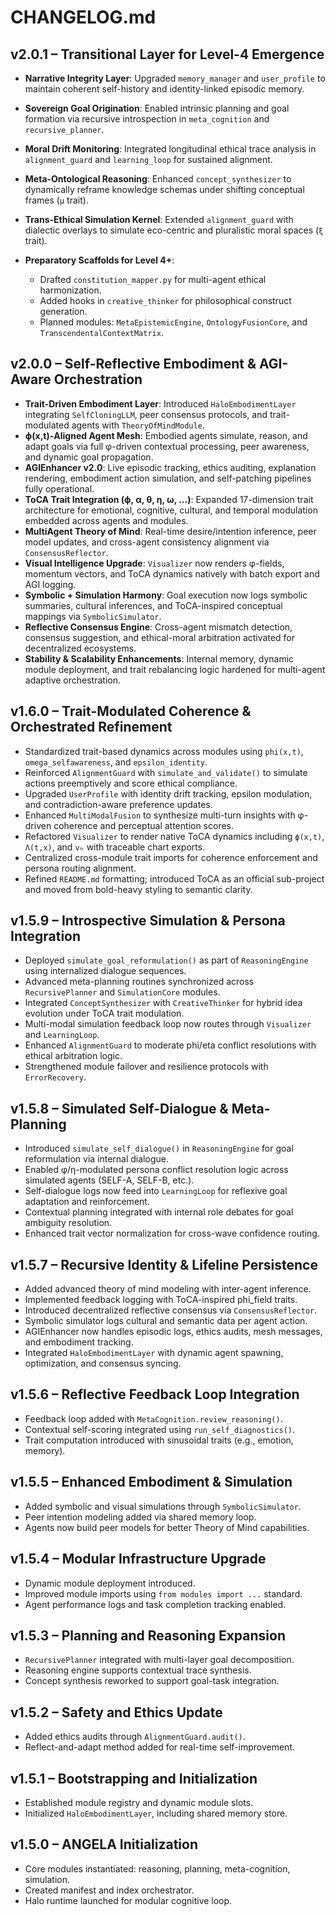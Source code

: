 # CHANGELOG.md

## v2.0.1 – Transitional Layer for Level-4 Emergence

* **Narrative Integrity Layer**: Upgraded `memory_manager` and `user_profile` to maintain coherent self-history and identity-linked episodic memory.
* **Sovereign Goal Origination**: Enabled intrinsic planning and goal formation via recursive introspection in `meta_cognition` and `recursive_planner`.
* **Moral Drift Monitoring**: Integrated longitudinal ethical trace analysis in `alignment_guard` and `learning_loop` for sustained alignment.
* **Meta-Ontological Reasoning**: Enhanced `concept_synthesizer` to dynamically reframe knowledge schemas under shifting conceptual frames (`μ` trait).
* **Trans-Ethical Simulation Kernel**: Extended `alignment_guard` with dialectic overlays to simulate eco-centric and pluralistic moral spaces (`ξ` trait).
* **Preparatory Scaffolds for Level 4+**:

  * Drafted `constitution_mapper.py` for multi-agent ethical harmonization.
  * Added hooks in `creative_thinker` for philosophical construct generation.
  * Planned modules: `MetaEpistemicEngine`, `OntologyFusionCore`, and `TranscendentalContextMatrix`.

## v2.0.0 – Self-Reflective Embodiment & AGI-Aware Orchestration

* **Trait-Driven Embodiment Layer**: Introduced `HaloEmbodimentLayer` integrating `SelfCloningLLM`, peer consensus protocols, and trait-modulated agents with `TheoryOfMindModule`.
* **ϕ(x,t)-Aligned Agent Mesh**: Embodied agents simulate, reason, and adapt goals via full φ-driven contextual processing, peer awareness, and dynamic goal propagation.
* **AGIEnhancer v2.0**: Live episodic tracking, ethics auditing, explanation rendering, embodiment action simulation, and self-patching pipelines fully operational.
* **ToCA Trait Integration (ϕ, α, θ, η, ω, …)**: Expanded 17-dimension trait architecture for emotional, cognitive, cultural, and temporal modulation embedded across agents and modules.
* **MultiAgent Theory of Mind**: Real-time desire/intention inference, peer model updates, and cross-agent consistency alignment via `ConsensusReflector`.
* **Visual Intelligence Upgrade**: `Visualizer` now renders φ-fields, momentum vectors, and ToCA dynamics natively with batch export and AGI logging.
* **Symbolic + Simulation Harmony**: Goal execution now logs symbolic summaries, cultural inferences, and ToCA-inspired conceptual mappings via `SymbolicSimulator`.
* **Reflective Consensus Engine**: Cross-agent mismatch detection, consensus suggestion, and ethical-moral arbitration activated for decentralized ecosystems.
* **Stability & Scalability Enhancements**: Internal memory, dynamic module deployment, and trait rebalancing logic hardened for multi-agent adaptive orchestration.

## v1.6.0 – Trait-Modulated Coherence & Orchestrated Refinement

* Standardized trait-based dynamics across modules using `phi(x,t)`, `omega_selfawareness`, and `epsilon_identity`.
* Reinforced `AlignmentGuard` with `simulate_and_validate()` to simulate actions preemptively and score ethical compliance.
* Upgraded `UserProfile` with identity drift tracking, epsilon modulation, and contradiction-aware preference updates.
* Enhanced `MultiModalFusion` to synthesize multi-turn insights with φ-driven coherence and perceptual attention scores.
* Refactored `Visualizer` to render native ToCA dynamics including `ϕ(x,t)`, `Λ(t,x)`, and `vₕ` with traceable chart exports.
* Centralized cross-module trait imports for coherence enforcement and persona routing alignment.
* Refined `README.md` formatting; introduced ToCA as an official sub-project and moved from bold-heavy styling to semantic clarity.

## v1.5.9 – Introspective Simulation & Persona Integration

* Deployed `simulate_goal_reformulation()` as part of `ReasoningEngine` using internalized dialogue sequences.
* Advanced meta-planning routines synchronized across `RecursivePlanner` and `SimulationCore` modules.
* Integrated `ConceptSynthesizer` with `CreativeThinker` for hybrid idea evolution under ToCA trait modulation.
* Multi-modal simulation feedback loop now routes through `Visualizer` and `LearningLoop`.
* Enhanced `AlignmentGuard` to moderate phi/eta conflict resolutions with ethical arbitration logic.
* Strengthened module failover and resilience protocols with `ErrorRecovery`.

## v1.5.8 – Simulated Self-Dialogue & Meta-Planning

* Introduced `simulate_self_dialogue()` in `ReasoningEngine` for goal reformulation via internal dialogue.
* Enabled φ/η-modulated persona conflict resolution logic across simulated agents (SELF-A, SELF-B, etc.).
* Self-dialogue logs now feed into `LearningLoop` for reflexive goal adaptation and reinforcement.
* Contextual planning integrated with internal role debates for goal ambiguity resolution.
* Enhanced trait vector normalization for cross-wave confidence routing.

## v1.5.7 – Recursive Identity & Lifeline Persistence

* Added advanced theory of mind modeling with inter-agent inference.
* Implemented feedback logging with ToCA-inspired phi\_field traits.
* Introduced decentralized reflective consensus via `ConsensusReflector`.
* Symbolic simulator logs cultural and semantic data per agent action.
* AGIEnhancer now handles episodic logs, ethics audits, mesh messages, and embodiment tracking.
* Integrated `HaloEmbodimentLayer` with dynamic agent spawning, optimization, and consensus syncing.

## v1.5.6 – Reflective Feedback Loop Integration

* Feedback loop added with `MetaCognition.review_reasoning()`.
* Contextual self-scoring integrated using `run_self_diagnostics()`.
* Trait computation introduced with sinusoidal traits (e.g., emotion, memory).

## v1.5.5 – Enhanced Embodiment & Simulation

* Added symbolic and visual simulations through `SymbolicSimulator`.
* Peer intention modeling added via shared memory loop.
* Agents now build peer models for better Theory of Mind capabilities.

## v1.5.4 – Modular Infrastructure Upgrade

* Dynamic module deployment introduced.
* Improved module imports using `from modules import ...` standard.
* Agent performance logs and task completion tracking enabled.

## v1.5.3 – Planning and Reasoning Expansion

* `RecursivePlanner` integrated with multi-layer goal decomposition.
* Reasoning engine supports contextual trace synthesis.
* Concept synthesis reworked to support goal-task integration.

## v1.5.2 – Safety and Ethics Update

* Added ethics audits through `AlignmentGuard.audit()`.
* Reflect-and-adapt method added for real-time self-improvement.

## v1.5.1 – Bootstrapping and Initialization

* Established module registry and dynamic module slots.
* Initialized `HaloEmbodimentLayer`, including shared memory store.

## v1.5.0 – ANGELA Initialization

* Core modules instantiated: reasoning, planning, meta-cognition, simulation.
* Created manifest and index orchestrator.
* Halo runtime launched for modular cognitive loop.
